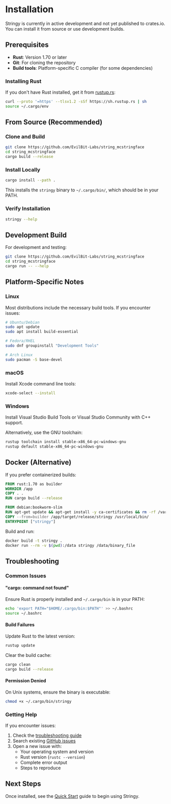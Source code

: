 # Installation

Stringy is currently in active development and not yet published to crates.io. You can install it from source or use development builds.

## Prerequisites

- **Rust**: Version 1.70 or later
- **Git**: For cloning the repository
- **Build tools**: Platform-specific C compiler (for some dependencies)

### Installing Rust

If you don't have Rust installed, get it from [rustup.rs](https://rustup.rs/):

```bash
curl --proto '=https' --tlsv1.2 -sSf https://sh.rustup.rs | sh
source ~/.cargo/env
```

## From Source (Recommended)

### Clone and Build

```bash
git clone https://github.com/EvilBit-Labs/string_mcstringface
cd string_mcstringface
cargo build --release
```

### Install Locally

```bash
cargo install --path .
```

This installs the `stringy` binary to `~/.cargo/bin/`, which should be in your PATH.

### Verify Installation

```bash
stringy --help
```

## Development Build

For development and testing:

```bash
git clone https://github.com/EvilBit-Labs/string_mcstringface
cd string_mcstringface
cargo run -- --help
```

## Platform-Specific Notes

### Linux

Most distributions include the necessary build tools. If you encounter issues:

```bash
# Ubuntu/Debian
sudo apt update
sudo apt install build-essential

# Fedora/RHEL
sudo dnf groupinstall "Development Tools"

# Arch Linux
sudo pacman -S base-devel
```

### macOS

Install Xcode command line tools:

```bash
xcode-select --install
```

### Windows

Install Visual Studio Build Tools or Visual Studio Community with C++ support.

Alternatively, use the GNU toolchain:

```bash
rustup toolchain install stable-x86_64-pc-windows-gnu
rustup default stable-x86_64-pc-windows-gnu
```

## Docker (Alternative)

If you prefer containerized builds:

```dockerfile
FROM rust:1.70 as builder
WORKDIR /app
COPY . .
RUN cargo build --release

FROM debian:bookworm-slim
RUN apt-get update && apt-get install -y ca-certificates && rm -rf /var/lib/apt/lists/*
COPY --from=builder /app/target/release/stringy /usr/local/bin/
ENTRYPOINT ["stringy"]
```

Build and run:

```bash
docker build -t stringy .
docker run --rm -v $(pwd):/data stringy /data/binary_file
```

## Troubleshooting

### Common Issues

#### "cargo: command not found"

Ensure Rust is properly installed and `~/.cargo/bin` is in your PATH:

```bash
echo 'export PATH="$HOME/.cargo/bin:$PATH"' >> ~/.bashrc
source ~/.bashrc
```

#### Build Failures

Update Rust to the latest version:

```bash
rustup update
```

Clear the build cache:

```bash
cargo clean
cargo build --release
```

#### Permission Denied

On Unix systems, ensure the binary is executable:

```bash
chmod +x ~/.cargo/bin/stringy
```

### Getting Help

If you encounter issues:

1. Check the [troubleshooting guide](./troubleshooting.md)
2. Search existing [GitHub issues](https://github.com/EvilBit-Labs/string_mcstringface/issues)
3. Open a new issue with:
   - Your operating system and version
   - Rust version (`rustc --version`)
   - Complete error output
   - Steps to reproduce

## Next Steps

Once installed, see the [Quick Start](./quickstart.md) guide to begin using Stringy.
